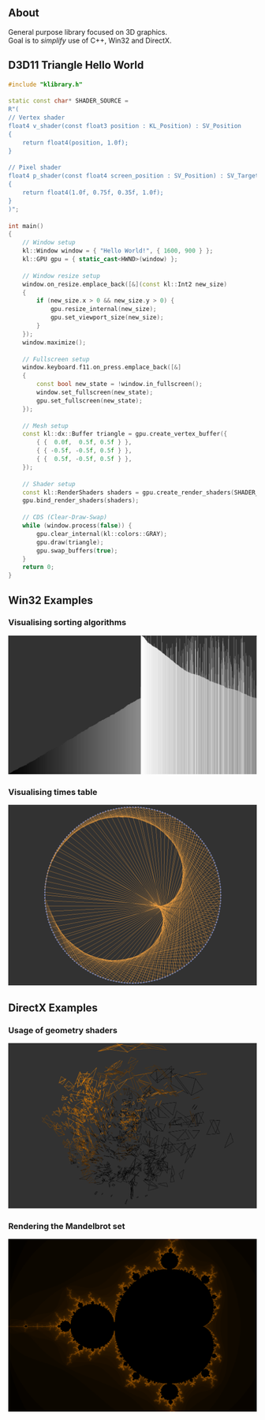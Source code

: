 ## About
General purpose library focused on 3D graphics.  
Goal is to *simplify* use of C++, Win32 and DirectX.  

## D3D11 Triangle Hello World
```cpp
#include "klibrary.h"

static const char* SHADER_SOURCE =
R"(
// Vertex shader
float4 v_shader(const float3 position : KL_Position) : SV_Position
{
    return float4(position, 1.0f);
}

// Pixel shader
float4 p_shader(const float4 screen_position : SV_Position) : SV_Target
{
    return float4(1.0f, 0.75f, 0.35f, 1.0f);
}
)";

int main()
{
    // Window setup
    kl::Window window = { "Hello World!", { 1600, 900 } };
    kl::GPU gpu = { static_cast<HWND>(window) };

    // Window resize setup
    window.on_resize.emplace_back([&](const kl::Int2 new_size)
    {
        if (new_size.x > 0 && new_size.y > 0) {
            gpu.resize_internal(new_size);
            gpu.set_viewport_size(new_size);
        }
    });
    window.maximize();

    // Fullscreen setup
    window.keyboard.f11.on_press.emplace_back([&]
    {
        const bool new_state = !window.in_fullscreen();
        window.set_fullscreen(new_state);
        gpu.set_fullscreen(new_state);
    });

    // Mesh setup
    const kl::dx::Buffer triangle = gpu.create_vertex_buffer({
        { {  0.0f,  0.5f, 0.5f } },
        { { -0.5f, -0.5f, 0.5f } },
        { {  0.5f, -0.5f, 0.5f } },
    });
    
    // Shader setup
    const kl::RenderShaders shaders = gpu.create_render_shaders(SHADER_SOURCE);
    gpu.bind_render_shaders(shaders);

    // CDS (Clear-Draw-Swap)
    while (window.process(false)) {
        gpu.clear_internal(kl::colors::GRAY);
        gpu.draw(triangle);
        gpu.swap_buffers(true);
    }
    return 0;
}
```

## Win32 Examples
### Visualising sorting algorithms  
![](examples/screens/visual_sort.png)

### Visualising times table  
![](examples/screens/times_table.png)

## DirectX Examples
### Usage of geometry shaders  
![](examples/screens/geometry_shaders.png)

### Rendering the Mandelbrot set  
![](examples/screens/mandelbrot.png)
